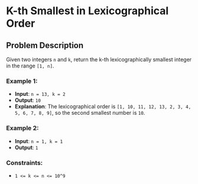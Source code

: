 # K-th Smallest in Lexicographical Order

## Problem Description

Given two integers `n` and `k`, return the k-th lexicographically smallest integer in the range `[1, n]`.

### Example 1:
- **Input**: `n = 13, k = 2`
- **Output**: `10`
- **Explanation**: The lexicographical order is `[1, 10, 11, 12, 13, 2, 3, 4, 5, 6, 7, 8, 9]`, so the second smallest number is `10`.

### Example 2:
- **Input**: `n = 1, k = 1`
- **Output**: `1`

### Constraints:
- `1 <= k <= n <= 10^9`